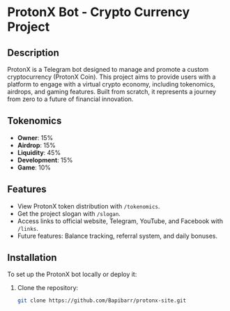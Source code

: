 # ProtonX Bot - Crypto Currency Project

## Description
ProtonX is a Telegram bot designed to manage and promote a custom cryptocurrency (ProtonX Coin). This project aims to provide users with a platform to engage with a virtual crypto economy, including tokenomics, airdrops, and gaming features. Built from scratch, it represents a journey from zero to a future of financial innovation.

## Tokenomics
- **Owner**: 15%
- **Airdrop**: 15%
- **Liquidity**: 45%
- **Development**: 15%
- **Game**: 10%

## Features
- View ProtonX token distribution with `/tokenomics`.
- Get the project slogan with `/slogan`.
- Access links to official website, Telegram, YouTube, and Facebook with `/links`.
- Future features: Balance tracking, referral system, and daily bonuses.

## Installation
To set up the ProtonX bot locally or deploy it:
1. Clone the repository:
   ```bash
   git clone https://github.com/Bapibarr/protonx-site.git
